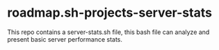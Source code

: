 # roadmap.sh-projects-server-stats
This repo contains a server-stats.sh file, this bash file can analyze and present basic server performance stats.
